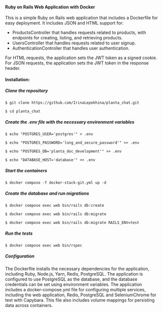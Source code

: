 #### Ruby on Rails Web Application with Docker

This is a simple Ruby on Rails web application that includes a Dockerfile for easy deployment. It includes JSON and HTML support for:
- ProductsController that handles requests related to products, with endpoints for creating, listing, and retrieving products.
- UsersController that handles requests related to user signup.
- AuthenticationController that handles user authentication.


For HTML requests, the application sets the JWT token as a signed cookie.
For JSON requests, the application sets the JWT token in the response header.

#### Installation:
##### Clone the repository

`$ git clone https://github.com/IrinaLepekhina/planta_chat.git`

`$ cd planta_chat`


##### Create the .env file with the necessary environment variables

`$ echo "POSTGRES_USER='postgres'" > .env`

`$ echo "POSTGRES_PASSWORD='long_and_secure_password'" >> .env`

`$ echo "POSTGRES_DB='planta_doc_development'" >> .env`

`$ echo "DATABASE_HOST='database'" >> .env`


##### Start the containers

`$ docker compose -f docker-stack-git.yml up -d`

##### Create the database and run migrations

`$ docker compose exec web bin/rails db:create`

`$ docker compose exec web bin/rails db:migrate`

`$ docker compose exec web bin/rails db:migrate RAILS_ENV=test`


##### Run the tests

`$ docker compose exec web bin/rspec`


##### Configuration

The Dockerfile installs the necessary dependencies for the application, including Ruby, Node.js, Yarn, Redis, PostgreSQL.
The application is configured to use PostgreSQL as the database, and the database credentials can be set using environment variables.
The application includes a docker-compose.yml file for configuring multiple services, including the web application, Redis, PostgreSQL and SeleniumChrome for test with Capybara.
This file also includes volume mappings for persisting data across containers.